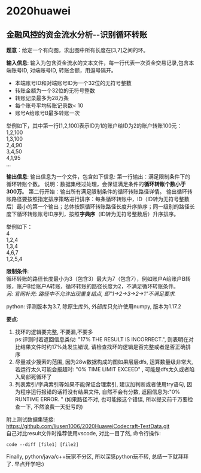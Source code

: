 # 2020huawei
## 金融风控的资金流水分析--识别循环转账

**题意**：给定一个有向图，求出图中所有长度在[3,7]之间的环。  

**输入信息**: 输入为包含资金流水的文本文件，每一行代表一次资金交易记录,包含本端账号ID, 对端账号ID, 转账金额，用逗号隔开。
+ 本端账号ID和对端账号ID为一个32位的无符号整数
+ 转账金额为一个32位的无符号整数
+ 转账记录最多为28万条
+ 每个账号平均转账记录数< 10
+ 账号A给账号B最多转账一次
>
举例如下，其中第一行[1,2,100]表示ID为1的账户给ID为2的账户转账100元：  
1,2,100  
1,3,100  
2,4,90  
3,4,50  
4,1,95  
...

**输出信息**: 
输出信息为一个文件，包含如下信息:
第一行输出：满足限制条件下的循环转账个数。
说明：数据集经过处理，会保证满足条件的**循环转账个数小于300万**。
第二行开始：输出所有满足限制条件的循环转账路径详情。
输出循环转账路径要按照指定排序策略进行排序：每条循环转账中，ID（ID转为无符号整数后）最小的第一个输出；总体按照循环转账路径长度升序排序；同一级别的路径长度下循环转账账号ID序列，按照**字典序**（ID转为无符号整数后）升序排序。  
>
举例如下：  
4  
1,2,4  
1,3,4  
4,6,7  
1,2,5,4  

**限制条件**:  
循环转账的路径长度最小为3（包含3）最大为7（包含7），例如账户A给账户B转账，账户B给账户A转账，循环转账的路径长度为2，不满足循环转账条件。  
*另: 官网补充: 路径中不允许出现重复结点, 即"1->2->3->2->1"不满足要求.*

python: 评测版本为3.7, 除原生库外, 外部库只允许使用numpy, 版本为1.17.2  

**要点**: 
1. 找环的逻辑要完整, 不要漏,不要多  
   ps:评测时若返回信息类似:  "17% THE RESULT IS INCORRECT.", 则表明在对比结果文件时约17%处发生错误, 请检查找环的逻辑是否完整或者是否正确排序
2. 尽量减少搜索的范围, 因为28w数据构成的图如果层层dfs, 运算数量级非常大, 若运行太久可能会报超时: "0% TIME LIMIT EXCEED" , 可能是dfs太久或者陷入局部死循环了
3. 列表索引/字典索引等如果不能保证合理索引, 建议加判断或者使用try语句, 因为程序运行报错的话将没有结果文件, 自然不会有分数, 返回信息为:"0% RUNTIME ERROR. " (如果路径不对, 也可能报这个错误, 所以提交前千万要检查一下, 不然浪费一天挺亏的)

附上测试数据集链接:  
https://github.com/liusen1006/2020HuaweiCodecraft-TestData.git  
自己对比result文件时推荐使用vscode, 对比一目了然, 命令行操作: 
```shell
code --diff [file1] [file2]
```

Finally, python/java/c++玩家不分区, 所以深感python玩不转, 总结一下就拜拜了. 早点开学吧:) 